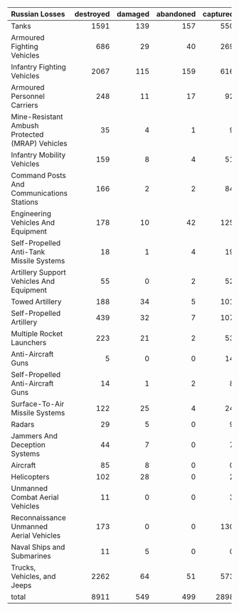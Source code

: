 | Russian Losses                                   |   destroyed |   damaged |   abandoned |   captured |   total |
|:-------------------------------------------------|------------:|----------:|------------:|-----------:|--------:|
| Tanks                                            |        1591 |       139 |         157 |        550 |    2437 |
| Armoured Fighting Vehicles                       |         686 |        29 |          40 |        269 |    1024 |
| Infantry Fighting Vehicles                       |        2067 |       115 |         159 |        616 |    2957 |
| Armoured Personnel Carriers                      |         248 |        11 |          17 |         92 |     368 |
| Mine-Resistant Ambush Protected  (MRAP) Vehicles |          35 |         4 |           1 |          9 |      49 |
| Infantry Mobility Vehicles                       |         159 |         8 |           4 |         51 |     222 |
| Command Posts And Communications Stations        |         166 |         2 |           2 |         84 |     254 |
| Engineering Vehicles And Equipment               |         178 |        10 |          42 |        125 |     355 |
| Self-Propelled Anti-Tank Missile Systems         |          18 |         1 |           4 |         19 |      42 |
| Artillery Support Vehicles And Equipment         |          55 |         0 |           2 |         52 |     109 |
| Towed Artillery                                  |         188 |        34 |           5 |        101 |     328 |
| Self-Propelled Artillery                         |         439 |        32 |           7 |        107 |     585 |
| Multiple Rocket Launchers                        |         223 |        21 |           2 |         53 |     299 |
| Anti-Aircraft Guns                               |           5 |         0 |           0 |         14 |      19 |
| Self-Propelled Anti-Aircraft Guns                |          14 |         1 |           2 |          8 |      25 |
| Surface-To-Air Missile Systems                   |         122 |        25 |           4 |         24 |     175 |
| Radars                                           |          29 |         5 |           0 |          9 |      43 |
| Jammers And Deception Systems                    |          44 |         7 |           0 |          7 |      58 |
| Aircraft                                         |          85 |         8 |           0 |          0 |      93 |
| Helicopters                                      |         102 |        28 |           0 |          2 |     132 |
| Unmanned Combat Aerial Vehicles                  |          11 |         0 |           0 |          3 |      14 |
| Reconnaissance Unmanned Aerial Vehicles          |         173 |         0 |           0 |        130 |     303 |
| Naval Ships and Submarines                       |          11 |         5 |           0 |          0 |      16 |
| Trucks, Vehicles, and Jeeps                      |        2262 |        64 |          51 |        573 |    2950 |
| total                                            |        8911 |       549 |         499 |       2898 |   12857 |